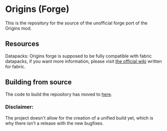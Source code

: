 # Origins (Forge)

This is the repository for the source of the unofficial forge port of the Origins mod.

## Resources
Datapacks: Origins forge is supposed to be fully compatible with fabric datapacks, if you want more information, please
visit [the official wiki](https://origins.readthedocs.io/) written for fabric.

## Building from source

The code to build the repository has moved to [here](https://github.com/EdwinMindcraft/origins-forge).

### Disclaimer:
The project doesn't allow for the creation of a unified build yet, which is why there isn't a release
with the new bugfixes.